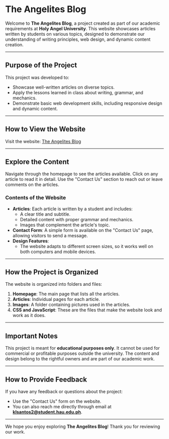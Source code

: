 # The Angelites Blog

Welcome to **The Angelites Blog**, a project created as part of our academic requirements at **Holy Angel University**. This website showcases articles written by students on various topics, designed to demonstrate our understanding of writing principles, web design, and dynamic content creation.

---

## Purpose of the Project

This project was developed to:
- Showcase well-written articles on diverse topics.
- Apply the lessons learned in class about writing, grammar, and mechanics.
- Demonstrate basic web development skills, including responsive design and dynamic content.

---

## How to View the Website

Visit the website: [The Angelites Blog](https://github.com/KDLS003/Blog_website)

---

## Explore the Content

Navigate through the homepage to see the articles available. Click on any article to read it in detail. Use the "Contact Us" section to reach out or leave comments on the articles.

### Contents of the Website
- **Articles**: Each article is written by a student and includes:
  - A clear title and subtitle.
  - Detailed content with proper grammar and mechanics.
  - Images that complement the article's topic.
- **Contact Form**: A simple form is available on the "Contact Us" page, allowing visitors to send a message.
- **Design Features**:
  - The website adapts to different screen sizes, so it works well on both computers and mobile devices.

---

## How the Project is Organized

The website is organized into folders and files:
1. **Homepage**: The main page that lists all the articles.
2. **Articles**: Individual pages for each article.
3. **Images**: A folder containing pictures used in the articles.
4. **CSS and JavaScript**: These are the files that make the website look and work as it does.

---

## Important Notes

This project is meant for **educational purposes only**. It cannot be used for commercial or profitable purposes outside the university. The content and design belong to the rightful owners and are part of our academic work.

---

## How to Provide Feedback

If you have any feedback or questions about the project:
- Use the "Contact Us" form on the website.
- You can also reach me directly through email at **klsantos2@student.hau.edu.ph**.

---

We hope you enjoy exploring **The Angelites Blog**! Thank you for reviewing our work.
